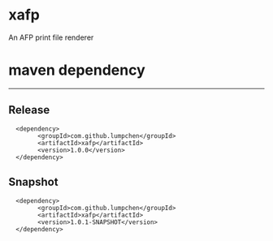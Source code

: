 # xafp
An AFP print file renderer

# maven dependency
------------------
## Release
      <dependency>
            <groupId>com.github.lumpchen</groupId>
            <artifactId>xafp</artifactId>
            <version>1.0.0</version>
      </dependency>
## Snapshot
      <dependency>
            <groupId>com.github.lumpchen</groupId>
            <artifactId>xafp</artifactId>
            <version>1.0.1-SNAPSHOT</version>
      </dependency>
